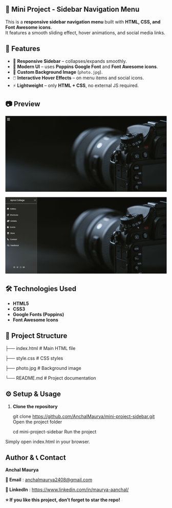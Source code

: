 ## 📂 Mini Project - Sidebar Navigation Menu  

This is a **responsive sidebar navigation menu** built with **HTML, CSS, and Font Awesome icons**.  
It features a smooth sliding effect, hover animations, and social media links.  


## 🚀 Features  

- 📱 **Responsive Sidebar** – collapses/expands smoothly.  
- 🎨 **Modern UI** – uses **Poppins Google Font** and **Font Awesome icons**.  
- 🌌 **Custom Background Image** (`photo.jpg`).  
- 🖱️ **Interactive Hover Effects** – on menu items and social icons.  
- ⚡ **Lightweight** – only **HTML + CSS**, no external JS required.  


## 📷 Preview  
  

![pic1](https://github.com/AnchalMaurya/SideBar_Menu_Mini_Project/blob/main/Screenshot%202025-09-30%20114858.png) 

![pic2](https://github.com/AnchalMaurya/SideBar_Menu_Mini_Project/blob/main/Screenshot%202025-09-30%20114921.png)


## 🛠️ Technologies Used 

- **HTML5**  
- **CSS3**  
- **Google Fonts (Poppins)**  
- **Font Awesome Icons**


## 📂 Project Structure 

├── index.html # Main HTML file

├── style.css # CSS styles

├── photo.jpg # Background image

└── README.md # Project documentation


## ⚙️ Setup & Usage  

1. **Clone the repository**  

   git clone https://github.com/AnchalMaurya/mini-project-sidebar.git
   Open the project folder

      cd mini-project-sidebar
      Run the project

  Simply open index.html in your browser.


## Author & 📞 Contact

**Anchal Maurya**

**📧 Email** : anchalmaurya2408@gmail.com

**💼 LinkedIn** : https://www.linkedin.com/in/maurya-aanchal/

**⭐ If you like this project, don’t forget to star the repo!**
